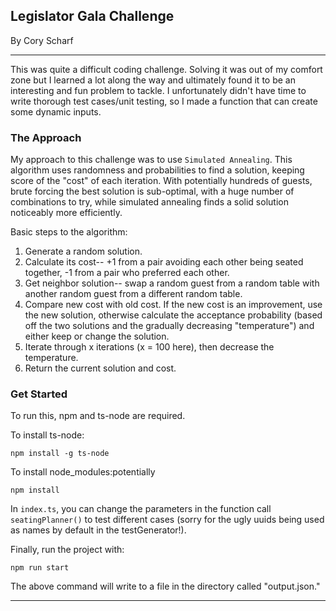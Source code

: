 ## Legislator Gala Challenge

By Cory Scharf

---

This was quite a difficult coding challenge. Solving it was out of my comfort zone but I learned a lot along the way and ultimately found it to be an interesting and fun problem to tackle. I unfortunately didn't have time to write thorough test cases/unit testing, so I made a function that can create some dynamic inputs.

### The Approach

My approach to this challenge was to use `Simulated Annealing`. This algorithm uses randomness and probabilities to find a solution, keeping score of the "cost" of each iteration. With potentially hundreds of guests, brute forcing the best solution is sub-optimal, with a huge number of combinations to try, while simulated annealing finds a solid solution noticeably more efficiently.

Basic steps to the algorithm:

1. Generate a random solution.
2. Calculate its cost-- +1 from a pair avoiding each other being seated together, -1 from a pair who preferred each other.
3. Get neighbor solution-- swap a random guest from a random table with another random guest from a different random table.
4. Compare new cost with old cost. If the new cost is an improvement, use the new solution, otherwise calculate the acceptance probability (based off the two solutions and the gradually decreasing "temperature") and either keep or change the solution.
5. Iterate through x iterations (x = 100 here), then decrease the temperature.
6. Return the current solution and cost.

### Get Started

To run this, npm and ts-node are required.

To install ts-node:

```
npm install -g ts-node
```

To install node_modules:potentially

```
npm install
```

In `index.ts`, you can change the parameters in the function call `seatingPlanner()` to test different cases (sorry for the ugly uuids being used as names by default in the testGenerator!).

Finally, run the project with:

```
npm run start
```

The above command will write to a file in the directory called "output.json."

---
